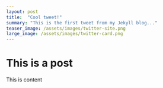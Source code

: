 ```yaml
---
layout: post
title:  "Cool tweet!"
summary: "This is the first tweet from my Jekyll blog..."
teaser_image: /assets/images/twitter-site.png
large_image: /assets/images/twitter-card.png
---
```



# This is a post

This is content
